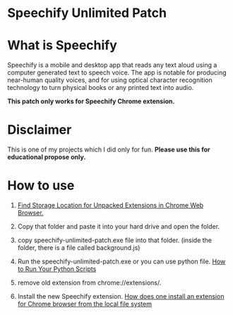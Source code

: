 # Speechify Unlimited Patch

# What is Speechify

Speechify is a mobile and desktop app that reads any text aloud using a computer generated text to speech voice. The app is notable for producing near-human quality voices, and for using optical character recognition technology to turn physical books or any printed text into audio.

**This patch only works for Speechify Chrome extension.**

# Disclaimer
This is one of my projects which I did only for fun.
**Please use this for educational propose only.**

# How to use
  1. [Find Storage Location for Unpacked Extensions in Chrome Web Browser.](https://stackoverflow.com/a/14544700/15084645)

  2. Copy that folder and paste it into your hard drive and open the folder.
  
  3. copy speechify-unlimited-patch.exe file into that folder.
  (inside the folder, there is a file called background.js)

  4. Run the speechify-unlimited-patch.exe or you can use python file. 
  [How to Run Your Python Scripts](https://realpython.com/run-python-scripts/)

  5. remove old extension from chrome://extensions/.

  6. Install the new Speechify extension.
  [How does one install an extension for Chrome browser from the local file system](https://www.youtube.com/watch?v=dhaGRJvJAII)



